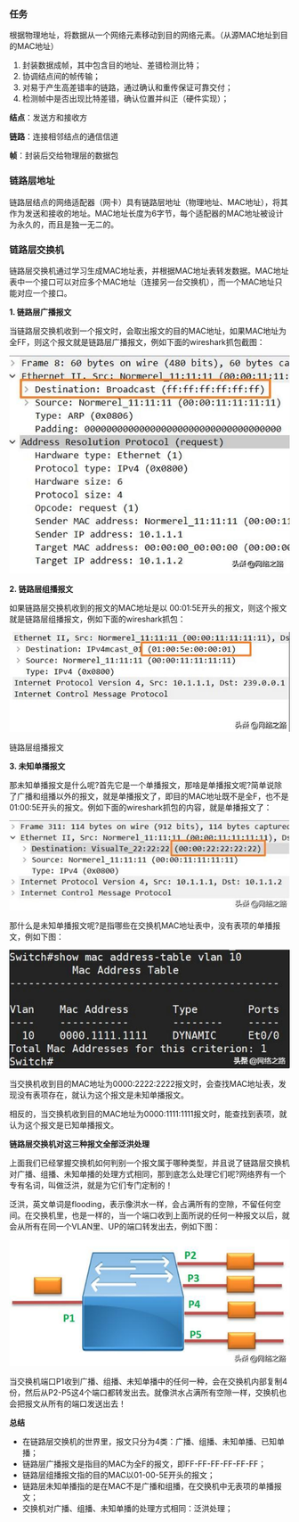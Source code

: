 ### 任务

根据物理地址，将数据从一个网络元素移动到目的网络元素。（从源MAC地址到目的MAC地址）

1. 封装数据成帧，其中包含目的地址、差错检测比特；
2. 协调结点间的帧传输；
3. 对易于产生高差错率的链路，通过确认和重传保证可靠交付；
4. 检测帧中是否出现比特差错，确认位置并纠正（硬件实现）；

**结点**：发送方和接收方

**链路**：连接相邻结点的通信信道

**帧**：封装后交给物理层的数据包

### 链路层地址

链路层结点的网络适配器（网卡）具有链路层地址（物理地址、MAC地址），将其作为发送和接收的地址。MAC地址长度为6字节，每个适配器的MAC地址被设计为永久的，而且是独一无二的。

### 链路层交换机

链路层交换机通过学习生成MAC地址表，并根据MAC地址表转发数据。MAC地址表中一个接口可以对应多个MAC地址（连接另一台交换机），而一个MAC地址只能对应一个接口。

**1. 链路层广播报文**

当链路层交换机收到一个报文时，会取出报文的目的MAC地址，如果MAC地址为全FF，则这个报文就是链路层广播报文，例如下面的wireshark抓包截图：

![一分钟了解交换机四种报文中的三种：广播、组播、未知单播](数据链路层.assets/1.png)

**2. 链路层组播报文**

如果链路层交换机收到的报文的MAC地址是以 00:01:5E开头的报文，则这个报文就是链路层组播报文，例如下面的wireshark抓包：

![一分钟了解交换机四种报文中的三种：广播、组播、未知单播](数据链路层.assets/2.png)

链路层组播报文

**3. 未知单播报文**

那未知单播报文是什么呢?首先它是一个单播报文，那啥是单播报文呢?简单说除了广播和组播以外的报文，就是单播报文了，即目的MAC地址既不是全F，也不是01:00:5E开头的报文。例如下面的wireshark抓包的内容，就是单播报文了：

![一分钟了解交换机四种报文中的三种：广播、组播、未知单播](数据链路层.assets/3.png)

那什么是未知单播报文呢?是指哪些在交换机MAC地址表中，没有表项的单播报文，例如下图：

![一分钟了解交换机四种报文中的三种：广播、组播、未知单播](数据链路层.assets/4.png)

当交换机收到目的MAC地址为0000:2222:2222报文时，会查找MAC地址表，发现没有表项存在，就认为这个报文是未知单播报文。

相反的，当交换机收到目的MAC地址为0000:1111:1111报文时，能查找到表项，就认为这个报文是已知单播报文。

**链路层交换机对这三种报文全部泛洪处理**

上面我们已经掌握交换机如何判别一个报文属于哪种类型，并且说了链路层交换机对广播、组播、未知单播的处理方式相同，那到底怎么处理它们呢?网络界有一个专有名词，叫做泛洪，就是为它们专门定制的！

泛洪，英文单词是flooding，表示像洪水一样，会占满所有的空隙，不留任何空间。在交换机里，也是一样的，当一个端口收到上面所说的任何一种报文以后，就会从所有在同一个VLAN里、UP的端口转发出去，例如下图：

![一分钟了解交换机四种报文中的三种：广播、组播、未知单播](数据链路层.assets/5.png)

当交换机端口P1收到广播、组播、未知单播中的任何一种，会在交换机内部复制4份，然后从P2-P5这4个端口都转发出去。就像洪水占满所有空隙一样，交换机也会把报文从所有的端口发送出去！

**总结**

- 在链路层交换机的世界里，报文只分为4类：广播、组播、未知单播、已知单播；
- 链路层广播报文是指目的MAC为全F的报文，即FF-FF-FF-FF-FF-FF；
- 链路层组播报文指的目的MAC以01-00-5E开头的报文；
- 链路层未知单播指的是在MAC不是广播和组播，在交换机中无表项的单播报文；
- 交换机对广播、组播、未知单播的处理方式相同：泛洪处理；